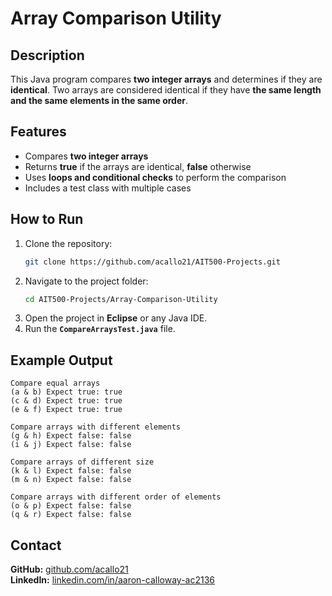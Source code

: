 # Array Comparison Utility

## Description
This Java program compares **two integer arrays** and determines if they are **identical**. Two arrays are considered identical if they have **the same length and the same elements in the same order**.

## Features
- Compares **two integer arrays**  
- Returns **true** if the arrays are identical, **false** otherwise  
- Uses **loops and conditional checks** to perform the comparison  
- Includes a test class with multiple cases  

## How to Run
1. Clone the repository:  
   ```sh
   git clone https://github.com/acallo21/AIT500-Projects.git
   ```
2. Navigate to the project folder:  
   ```sh
   cd AIT500-Projects/Array-Comparison-Utility
   ```
3. Open the project in **Eclipse** or any Java IDE.  
4. Run the **`CompareArraysTest.java`** file.

## Example Output
```
Compare equal arrays
(a & b) Expect true: true
(c & d) Expect true: true
(e & f) Expect true: true

Compare arrays with different elements
(g & h) Expect false: false
(i & j) Expect false: false

Compare arrays of different size
(k & l) Expect false: false
(m & n) Expect false: false

Compare arrays with different order of elements
(o & p) Expect false: false
(q & r) Expect false: false
```

## Contact
**GitHub:** [github.com/acallo21](https://github.com/acallo21)  
**LinkedIn:** [linkedin.com/in/aaron-calloway-ac2136](https://www.linkedin.com/in/aaron-calloway-ac2136/)
